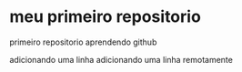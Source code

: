 # meu primeiro repositorio 
 primeiro repositorio aprendendo github

adicionando uma linha
adicionando uma linha remotamente
